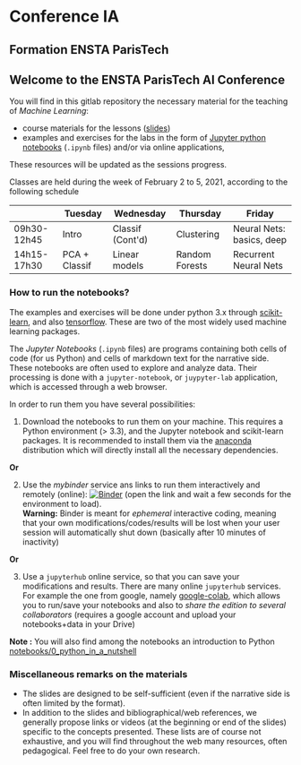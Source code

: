 # Conference IA

## Formation ENSTA ParisTech


## Welcome to the ENSTA ParisTech AI Conference

You will find in this gitlab repository the necessary material for the teaching of
_Machine Learning_:

- course materials for the lessons ([slides](https://gricad-gitlab.univ-grenoble-alpes.fr/chatelaf/conference-ia/-/tree/master/slides))
- examples and exercises for the labs in the form of [Jupyter python notebooks](https://gricad-gitlab.univ-grenoble-alpes.fr/chatelaf/conference-ia/-/tree/master/notebooks) (`.ipynb` files) and/or via online applications,
<!--- quiz: [Socrative](https://b.socrative.com/login/student/) online tool, room *MLASI*-->

These resources will be updated as the sessions progress.

Classes are held during the week of February 2 to 5, 2021, according to the following schedule

|             | Tuesday       | Wednesday        | Thursday       | Friday                    |
|-------------|---------------|------------------|----------------|---------------------------|
| 09h30-12h45 | Intro         | Classif (Cont'd) | Clustering     | Neural Nets: basics, deep |
| 14h15-17h30 | PCA + Classif | Linear models    | Random Forests | Recurrent Neural Nets     |


### How to run the notebooks?

The examples and exercises will be done under python 3.x through [scikit-learn](https://scikit-learn.org/), and also [tensorflow](https://www.tensorflow.org/). These are two of the most widely used machine learning packages.

The _Jupyter Notebooks_ (`.ipynb` files) are programs containing both cells of code (for us Python) and cells of markdown text for the narrative side. These notebooks are often used to explore and analyze data. Their processing is done with a `jupyter-notebook`, or `juypyter-lab` application, which is accessed through a web browser.

In order to run them you have several possibilities:

1. Download the notebooks to run them on your machine. This requires a Python environment (> 3.3), and the Jupyter notebook and scikit-learn packages. It is recommended to install them via the [anaconda](https://www.anaconda.com/downloads) distribution which will directly install all the necessary dependencies.

**Or**

2. Use the _mybinder_ service ans links to run them interactively and remotely (online): [![Binder](https://mybinder.org/badge_logo.svg)](https://mybinder.org/v2/git/https%3A%2F%2Fgricad-gitlab.univ-grenoble-alpes.fr%2Fchatelaf%2Fconference-ia/master?urlpath=lab/tree/notebooks) (open the link and wait a few seconds for the environment to load).<br>
  **Warning:** Binder is meant for _ephemeral_ interactive coding, meaning that your own modifications/codes/results will be lost when your user session will automatically shut down (basically after 10 minutes of inactivity)

**Or**

3. Use a `jupyterhub` online service, so that you can save your modifications and results. There are many online `jupyterhub` services.  For example the one from google, namely [google-colab](https://colab.research.google.com/), which allows you to run/save your notebooks and also to _share the edition to several collaborators_ (requires a google account and upload your notebooks+data in your Drive)


**Note :** You will also find among the notebooks an introduction to Python [notebooks/0_python_in_a_nutshell](https://gricad-gitlab.univ-grenoble-alpes.fr/chatelaf/conference-ia/-/tree/master/notebooks%2F0_python_in_a_nutshell)


### Miscellaneous remarks on the materials

- The slides are designed to be self-sufficient (even if the narrative side is often limited by the format).
- In addition to the slides and bibliographical/web references, we generally propose links or videos (at the beginning or end of the slides) specific to the concepts presented. These lists are of course not exhaustive, and you will find throughout the web many resources, often pedagogical. Feel free to do your own research.
